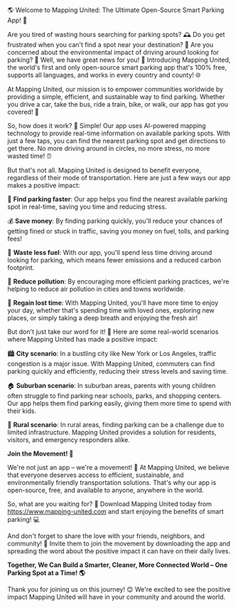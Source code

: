 🌎 Welcome to Mapping United: The Ultimate Open-Source Smart Parking App! 🚀

Are you tired of wasting hours searching for parking spots? 🕰️ Do you get frustrated when you can't find a spot near your destination? 😤 Are you concerned about the environmental impact of driving around looking for parking? 🌟 Well, we have great news for you! 🎉 Introducing Mapping United, the world's first and only open-source smart parking app that's 100% free, supports all languages, and works in every country and county! 🌐

At Mapping United, our mission is to empower communities worldwide by providing a simple, efficient, and sustainable way to find parking. Whether you drive a car, take the bus, ride a train, bike, or walk, our app has got you covered! 👣

So, how does it work? 🤔 Simple! Our app uses AI-powered mapping technology to provide real-time information on available parking spots. With just a few taps, you can find the nearest parking spot and get directions to get there. No more driving around in circles, no more stress, no more wasted time! ⏰

But that's not all. Mapping United is designed to benefit everyone, regardless of their mode of transportation. Here are just a few ways our app makes a positive impact:

🚗 **Find parking faster**: Our app helps you find the nearest available parking spot in real-time, saving you time and reducing stress.

💰 **Save money**: By finding parking quickly, you'll reduce your chances of getting fined or stuck in traffic, saving you money on fuel, tolls, and parking fees!

🚗 **Waste less fuel**: With our app, you'll spend less time driving around looking for parking, which means fewer emissions and a reduced carbon footprint.

🌳 **Reduce pollution**: By encouraging more efficient parking practices, we're helping to reduce air pollution in cities and towns worldwide.

💪 **Regain lost time**: With Mapping United, you'll have more time to enjoy your day, whether that's spending time with loved ones, exploring new places, or simply taking a deep breath and enjoying the fresh air!

But don't just take our word for it! 🤔 Here are some real-world scenarios where Mapping United has made a positive impact:

🏙️ **City scenario**: In a bustling city like New York or Los Angeles, traffic congestion is a major issue. With Mapping United, commuters can find parking quickly and efficiently, reducing their stress levels and saving time.

🏠 **Suburban scenario**: In suburban areas, parents with young children often struggle to find parking near schools, parks, and shopping centers. Our app helps them find parking easily, giving them more time to spend with their kids.

🚂 **Rural scenario**: In rural areas, finding parking can be a challenge due to limited infrastructure. Mapping United provides a solution for residents, visitors, and emergency responders alike.

**Join the Movement! 🌟**

We're not just an app – we're a movement! 🎉 At Mapping United, we believe that everyone deserves access to efficient, sustainable, and environmentally friendly transportation solutions. That's why our app is open-source, free, and available to anyone, anywhere in the world.

So, what are you waiting for? 🤔 Download Mapping United today from https://www.mapping-united.com and start enjoying the benefits of smart parking! 💻

And don't forget to share the love with your friends, neighbors, and community! 👫 Invite them to join the movement by downloading the app and spreading the word about the positive impact it can have on their daily lives.

**Together, We Can Build a Smarter, Cleaner, More Connected World – One Parking Spot at a Time! 🌎**

Thank you for joining us on this journey! 😊 We're excited to see the positive impact Mapping United will have in your community and around the world.